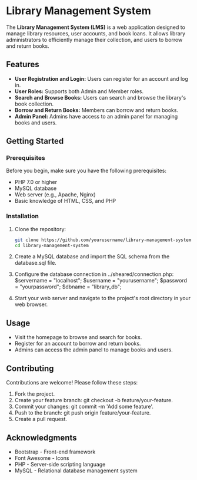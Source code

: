 # Library Management System

The **Library Management System (LMS)** is a web application designed to manage library resources, user accounts, and
book loans. It allows library administrators to efficiently manage their collection, and users to borrow and return
books.

## Features

- **User Registration and Login:** Users can register for an account and log in.
- **User Roles:** Supports both Admin and Member roles.
- **Search and Browse Books:** Users can search and browse the library's book collection.
- **Borrow and Return Books:** Members can borrow and return books.
- **Admin Panel:** Admins have access to an admin panel for managing books and users.

## Getting Started

### Prerequisites

Before you begin, make sure you have the following prerequisites:

- PHP 7.0 or higher
- MySQL database
- Web server (e.g., Apache, Nginx)
- Basic knowledge of HTML, CSS, and PHP

### Installation

1. Clone the repository:

   ```bash
   git clone https://github.com/yourusername/library-management-system.git
   cd library-management-system

2. Create a MySQL database and import the SQL schema from the database.sql file.

3. Configure the database connection in ../sheared/connection.php: $servername = "localhost";
   $username = "yourusername";
   $password = "yourpassword";
   $dbname = "library_db";

4. Start your web server and navigate to the project's root directory in your web browser.

## Usage

- Visit the homepage to browse and search for books.
- Register for an account to borrow and return books.
- Admins can access the admin panel to manage books and users.

## Contributing

Contributions are welcome! Please follow these steps:

1. Fork the project.
2. Create your feature branch: git checkout -b feature/your-feature.
3. Commit your changes: git commit -m 'Add some feature'.
4. Push to the branch: git push origin feature/your-feature.
5. Create a pull request.

## Acknowledgments
- Bootstrap - Front-end framework
- Font Awesome - Icons
- PHP - Server-side scripting language
- MySQL - Relational database management system
